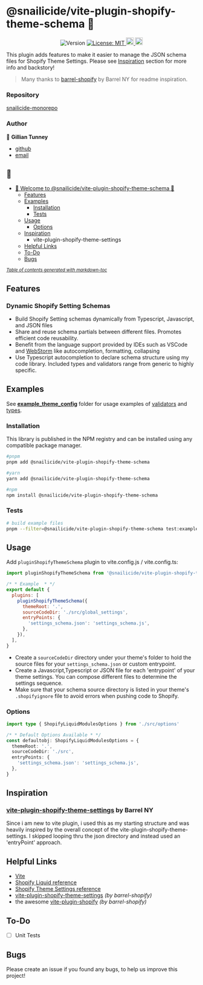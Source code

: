 # @snailicide/vite-plugin-shopify-theme-schema 🐌

<p align="center">
 <img alt="Version" src="https://img.shields.io/npm/v/@snailicide/vite-plugin-shopify-theme-schema"/>
 <a href="#" target="_blank">
  <img alt="License: MIT" src="https://img.shields.io/npm/l/@snailicide/vite-plugin-shopify-theme-schema"/>
 </a>
 <a href="#" target="_blank">
  <img alt="Typescript" height="20px" src="https://img.shields.io/badge/typescript-%23007ACC.svg?style=for-the-badge&logo=typescript&logoColor=white"/>
 </a>
 <a href="#" target="_blank">
  <img alt="RollupJS" height="20px" src="https://img.shields.io/badge/RollupJS-ef3335?style=for-the-badge&logo=rollup.js&logoColor=white"/>
 </a>
</p>

This plugin adds features to make it easier to manage the JSON schema files for
Shopify Theme Settings. Please see [Inspiration](#inspiration) section for more
info and backstory!

> Many thanks to [barrel-shopify](https://github.com/barrel/barrel-shopify) by
> Barrel NY for readme inspiration.

### Repository

[snailicide-monorepo](https://github.com/gbtunney/snailicide-monorepo.git)

### Author

👤 **Gillian Tunney**

- [github](https://github.com/gbtunney)
- [email](mailto:gbtunney@mac.com)

## 🐌

- [🐌 Welcome to @snailicide/vite-plugin-shopify-theme-schema 🐌](#welcome-to--snailicide-vite-plugin-shopify-theme-schema---)
  - [Features](#features)
  - [Examples](#examples)
    - [Installation](#installation)
    - [Tests](#tests)
  - [Usage](#usage)
    - [Options](#options)
  - [Inspiration](#inspiration)
    - vite-plugin-shopify-theme-settings
  - [Helpful Links](#helpful-links)
  - [To-Do](#to-do)
  - [Bugs](#bugs)

<small><i><a href='http://ecotrust-canada.github.io/markdown-toc/'>Table of
contents generated with markdown-toc</a></i></small>

## Features

### Dynamic Shopify Setting Schemas

- Build Shopify Setting schemas dynamically from Typescript, Javascript, and
  JSON files
- Share and reuse schema partials between different files. Promotes efficient
  code reusability.
- Benefit from the language support provided by IDEs such as VSCode and
  [WebStorm](https://www.jetbrains.com/webstorm/) like autocompletion,
  formatting, collapsing
- Use Typescript autocompletion to declare schema structure using my code
  library. Included types and validators range from generic to highly specific.

## Examples

See [**example_theme_config**](./example_theme_config/) folder for usage
examples of
[validators](./example_theme_config/global_settings/settings_colors.ts) and
[types](./example_theme_config/global_settings/settings_typography.ts).

### Installation

This library is published in the NPM registry and can be installed using any
compatible package manager.

```sh
#pnpm
pnpm add @snailicide/vite-plugin-shopify-theme-schema

#yarn
yarn add @snailicide/vite-plugin-shopify-theme-schema

#npm
npm install @snailicide/vite-plugin-shopify-theme-schema
```

### Tests

```sh
# build example files
pnpm --filter=@snailicide/vite-plugin-shopify-theme-schema test:example
```

## Usage

Add `pluginShopifyThemeSchema` plugin to vite.config.js / vite.config.ts:

```js
import pluginShopifyThemeSchema from '@snailicide/vite-plugin-shopify-theme-schema'

/* * Example  * */
export default {
  plugins: [
    pluginShopifyThemeSchema({
      themeRoot: '.',
      sourceCodeDir: './src/global_settings',
      entryPoints: {
        'settings_schema.json': 'settings_schema.js',
      },
    }),
  ],
}
```

- Create a `sourceCodeDir` directory under your theme's folder to hold the
  source files for your `settings_schema.json` or custom entrypoint.
- Create a Javascript,Typescript or JSON file for each 'entrypoint' of your
  theme settings. You can compose different files to determine the settings
  sequence.
- Make sure that your schema source directory is listed in your theme's
  `.shopifyignore` file to avoid errors when pushing code to Shopify.

### Options

```ts
import type { ShopifyLiquidModulesOptions } from './src/options'

/* * Default Options Available * */
const defaultobj: ShopifyLiquidModulesOptions = {
  themeRoot: '.',
  sourceCodeDir: './src',
  entryPoints: {
    'settings_schema.json': 'settings_schema.js',
  },
}
```

## Inspiration

### [vite-plugin-shopify-theme-settings](https://github.com/barrel/barrel-shopify/tree/main/packages/vite-plugin-shopify-theme-settings) by Barrel NY

Since i am new to vite plugin, i used this as my starting structure and was
heavily inspired by the overall concept of the
vite-plugin-shopify-theme-settings. I skipped looping thru the json directory
and instead used an 'entryPoint' approach.

## Helpful Links

- [Vite](https://vitejs.dev/)
- [Shopify Liquid reference](https://shopify.dev/api/liquid)
- [Shopify Theme Settings reference](https://shopify.dev/themes/architecture/settings)
- [vite-plugin-shopify-theme-settings](https://github.com/barrel/barrel-shopify/tree/main/packages/vite-plugin-shopify-theme-settings)
  _(by barrel-shopify)_
- the awesome
  [vite-plugin-shopify](https://github.com/barrel/barrel-shopify/tree/main/packages/vite-plugin-shopify)
  _(by barrel-shopify)_

## To-Do

- [ ] Unit Tests

## Bugs

Please create an issue if you found any bugs, to help us improve this project!
